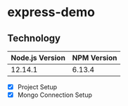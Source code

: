 # express-demo
## Technology

Node.js Version | NPM Version
------------ | -------------
12.14.1 | 6.13.4


- [x] Project Setup
- [x] Mongo  Connection Setup
